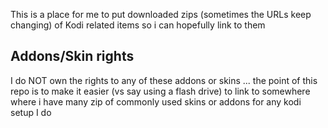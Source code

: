 This is a place for me to put downloaded zips (sometimes the URLs keep changing) of Kodi related items so i can hopefully link to them 

## Addons/Skin rights
I do NOT own the rights to any of these addons or skins ... the point of this repo is to make it easier (vs say using a flash drive) to link to somewhere where i have many zip of commonly used skins or addons for any kodi setup I do